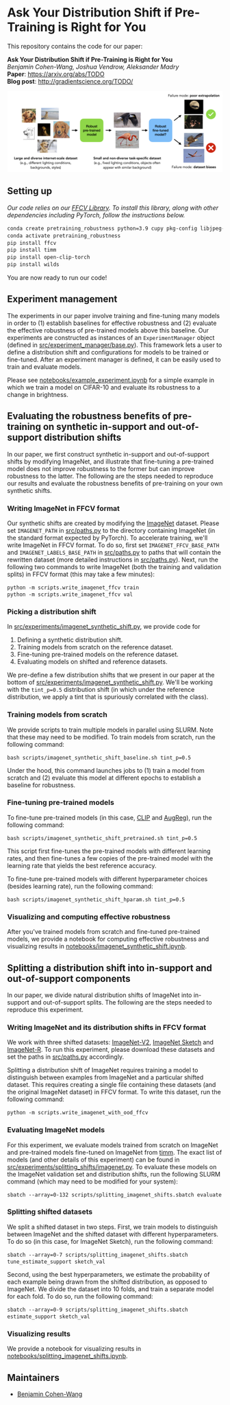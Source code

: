 # Ask Your Distribution Shift if Pre-Training is Right for You

This repository contains the code for our paper:

**Ask Your Distribution Shift if Pre-Training is Right for You** </br>
*Benjamin Cohen-Wang, Joshua Vendrow, Aleksander Madry* </br>
**Paper**: https://arxiv.org/abs/TODO <br>
**Blog post**: http://gradientscience.org/TODO/

![](assets/pretraining_robustness.png)

## Setting up

*Our code relies on our [FFCV Library](https://ffcv.io/). To install this library, along with other dependencies including PyTorch, follow the instructions below.*

```bash
conda create pretraining_robustness python=3.9 cupy pkg-config libjpeg-turbo opencv pytorch torchvision cudatoolkit=11.6 numba tqdm matplotlib seaborn jupyterlab ipywidgets cudatoolkit-dev scikit-learn scikit-image -c conda-forge -c pytorch
conda activate pretraining_robustness
pip install ffcv
pip install timm
pip install open-clip-torch
pip install wilds
```

You are now ready to run our code!

## Experiment management

The experiments in our paper involve training and fine-tuning many models in order to (1) establish baselines for effective robustness and (2) evaluate the effective robustness of pre-trained models above this baseline.
Our experiments are constructed as instances of an `ExperimentManager` object (defined in [src/experiment_manager/base.py](src/experiment_manager/base.py)).
This framework lets a user to define a distribution shift and configurations for models to be trained or fine-tuned.
After an experiment manager is defined, it can be easily used to train and evaluate models.

Please see [notebooks/example_experiment.ipynb](notebooks/example_experiment.ipynb) for a simple example in which we train a model on CIFAR-10 and evaluate its robustness to a change in brightness.

## Evaluating the robustness benefits of pre-training on synthetic in-support and out-of-support distribution shifts

In our paper, we first construct synthetic in-support and out-of-support shifts by modifying ImageNet, and illustrate that fine-tuning a pre-trained model does not improve robustness to the former but can improve robustness to the latter.
The following are the steps needed to reproduce our results and evaluate the robustness benefits of pre-training on your own synthetic shifts.

### Writing ImageNet in FFCV format

Our synthetic shifts are created by modifying the [ImageNet](https://www.image-net.org/index.php) dataset. 
Please set `IMAGENET_PATH` in [src/paths.py](src/paths.py) to the directory containing ImageNet (in the standard format expected by PyTorch).
To accelerate training, we'll write ImageNet in FFCV format.
To do so, first set `IMAGENET_FFCV_BASE_PATH` and `IMAGENET_LABELS_BASE_PATH` in [src/paths.py](src/paths.py) to paths that will contain the rewritten dataset (more detailed instructions in [src/paths.py](src/paths.py)).
Next, run the following two commands to write ImageNet (both the training and validation splits) in FFCV format (this may take a few minutes):

```
python -m scripts.write_imagenet_ffcv train
python -m scripts.write_imagenet_ffcv val
```

### Picking a distribution shift

In [src/experiments/imagenet_synthetic_shift.py](src/experiments/imagenet_synthetic_shift.py), we provide code for
1. Defining a synthetic distribution shift.
2. Training models from scratch on the reference dataset.
3. Fine-tuning pre-trained models on the reference dataset.
4. Evaluating models on shifted and reference datasets.

We pre-define a few distribution shifts that we present in our paper at the bottom of [src/experiments/imagenet_synthetic_shift.py](src/experiments/imagenet_synthetic_shift.py).
We'll be working with the `tint_p=0.5` distribution shift (in which under the reference distribution, we apply a tint that is spuriously correlated with the class).

### Training models from scratch

We provide scripts to train multiple models in parallel using SLURM. 
Note that these may need to be modified.
To train models from scratch, run the following command:

```
bash scripts/imagenet_synthetic_shift_baseline.sh tint_p=0.5
```

Under the hood, this command launches jobs to (1) train a model from scratch and (2) evaluate this model at different epochs to establish a baseline for robustness.

### Fine-tuning pre-trained models

To fine-tune pre-trained models (in this case, [CLIP](https://arxiv.org/abs/2103.00020) and [AugReg](https://arxiv.org/pdf/2106.10270)), run the following command:

```
bash scripts/imagenet_synthetic_shift_pretrained.sh tint_p=0.5
```

This script first fine-tunes the pre-trained models with different learning rates, and then fine-tunes a few copies of the pre-trained model with the learning rate that yields the best reference accuracy.

To fine-tune pre-trained models with different hyperparameter choices (besides learning rate), run the following command:

```
bash scripts/imagenet_synthetic_shift_hparam.sh tint_p=0.5
```

### Visualizing and computing effective robustness

After you've trained models from scratch and fine-tuned pre-trained models, we provide a notebook for computing effective robustness and visualizing results in [notebooks/imagenet_synthetic_shift.ipynb](notebooks/imagenet_synthetic_shift.ipynb).

## Splitting a distribution shift into in-support and out-of-support components

In our paper, we divide natural distribution shifts of ImageNet into in-support and out-of-support splits.
The following are the steps needed to reproduce this experiment.

### Writing ImageNet and its distribution shifts in FFCV format

We work with three shifted datasets: [ImageNet-V2](https://github.com/modestyachts/ImageNetV2), [ImageNet Sketch](https://github.com/HaohanWang/ImageNet-Sketch) and [ImageNet-R](https://github.com/hendrycks/imagenet-r).
To run this experiment, please download these datasets and set the paths in [src/paths.py](src/paths.py) accordingly.

Splitting a distribution shift of ImageNet requires training a model to distinguish between examples from ImageNet and a particular shifted dataset.
This requires creating a single file containing these datasets (and the original ImageNet dataset) in FFCV format.
To write this dataset, run the following command:

```
python -m scripts.write_imagenet_with_ood_ffcv
```

### Evaluating ImageNet models

For this experiment, we evaluate models trained from scratch on ImageNet and pre-trained models fine-tuned on ImageNet from [timm](https://timm.fast.ai).
The exact list of models (and other details of this experiment) can be found in [src/experiments/splitting_shifts/imagenet.py](src/experiments/splitting_shifts/imagenet.py).
To evaluate these models on the ImageNet validation set and distribution shifts, run the following SLURM command (which may need to be modified for your system):

```
sbatch --array=0-132 scripts/splitting_imagenet_shifts.sbatch evaluate
```

### Splitting shifted datasets

We split a shifted dataset in two steps.
First, we train models to distinguish between ImageNet and the shifted dataset with different hyperparameters.
To do so (in this case, for ImageNet Sketch), run the following command:

```
sbatch --array=0-7 scripts/splitting_imagenet_shifts.sbatch tune_estimate_support sketch_val
```

Second, using the best hyperparameters, we estimate the probability of each example being drawn from the shifted distribution, as opposed to ImageNet.
We divide the dataset into 10 folds, and train a separate model for each fold.
To do so, run the following command:

```
sbatch --array=0-9 scripts/splitting_imagenet_shifts.sbatch estimate_support sketch_val
```

### Visualizing results

We provide a notebook for visualizing results in [notebooks/splitting_imagenet_shifts.ipynb](notebooks/splitting_imagenet_shifts.ipynb).

## Maintainers

* [Benjamin Cohen-Wang](https://twitter.com/bcohenwang)
